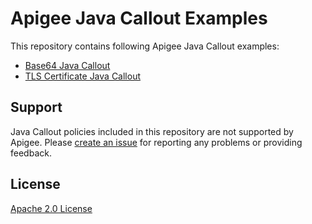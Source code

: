 # Apigee Java Callout Examples

This repository contains following Apigee Java Callout examples:
- [Base64 Java Callout](base64-java-callout/)
- [TLS Certificate Java Callout](tls-certificate-java-callout/)

## Support

Java Callout policies included in this repository are not supported by Apigee. Please [create an issue](https://github.com/imesh/apigee-java-callout-examples/issues/new) for reporting any problems or providing feedback.

## License

[Apache 2.0 License](https://www.apache.org/licenses/LICENSE-2.0)